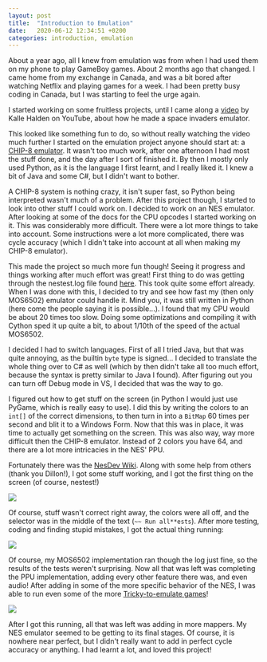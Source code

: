 ```yaml
---
layout: post
title:  "Introduction to Emulation"
date:   2020-06-12 12:34:51 +0200
categories: introduction, emulation
---
```


About a year ago, all I knew from emulation was from when I had used them on my phone to play GameBoy games. About 2 months ago that changed. I came home from my exchange in Canada, and was a bit bored after watching Netflix and playing games for a week. I had been pretty busy coding in Canada, but I was starting to feel the urge again.

I started working on some fruitless projects, until I came along a [video](https://www.youtube.com/watch?v=cjDwPCWm6-w&t=478s) by Kalle Halden on YouTube, about how he made a space invaders emulator.

This looked like something fun to do, so without really watching the video much further I started on the emulation project anyone should start at: a [CHIP-8 emulator](https://github.com/DenSinH/chip8). It wasn't too much work, after one afternoon I had most the stuff done, and the day after I sort of finished it. By then I mostly only used Python, as it is the language I first learnt, and I really liked it. I knew a bit of Java and some C#, but I didn't want to bother.

A CHIP-8 system is nothing crazy, it isn't super fast, so Python being interpreted wasn't much of a problem. After this project though, I started to look into other stuff I could work on. I decided to work on an NES emulator. After looking at some of the docs for the CPU opcodes I started working on it. This was considerably more difficult. There were a lot more things to take into account. Some instructions were a lot more complicated, there was cycle accuracy (which I didn't take into account at all when making my CHIP-8 emulator).

This made the project so much more fun though! Seeing it progress and things working after much effort was great! First thing to do was getting through the nestest.log file found [here](http://www.qmtpro.com/~nes/misc/). This took quite some effort already. When I was done with this, I decided to try and see how fast my (then only MOS6502) emulator could handle it. Mind you, it was still written in Python (here come the people saying it is possible...). I found that my CPU would be about 20 times too slow. Doing some optimizations and compiling it with Cython sped it up quite a bit, to about 1/10th of the speed of the actual MOS6502.

I decided I had to switch languages. First of all I tried Java, but that was quite annoying, as the builtin `byte` type is signed... I decided to translate the whole thing over to C# as well (which by then didn't take all too much effort, because the syntax is pretty similar to Java I found). After figuring out you can turn off Debug mode in VS, I decided that was the way to go.

I figured out how to get stuff on the screen (in Python I would just use PyGame, which is really easy to use). I did this by writing the colors to an `int[]` of the correct dimensions, to then turn in into a `BitMap` 60 times per second and blit it to a Windows Form. Now that this was in place, it was time to actually get something on the screen. This was also way, way more difficult then the CHIP-8 emulator. Instead of 2 colors you have 64, and there are a lot more intricacies in the NES' PPU.

Fortunately there was the [NesDev Wiki](http://wiki.nesdev.com/w/index.php/Nesdev_Wiki). Along with some help from others (thank you Dillon!), I got some stuff working, and I got the first thing on the screen (of course, nestest!)

<img src="{{site.baseurl}}/Images/NES/nestest_faillure.png">

Of course, stuff wasn't correct right away, the colors were all off, and the selector was in the middle of the text (`~~ Run all**ests`). After more testing, coding and finding stupid mistakes, I got the actual thing running:

<img src="{{site.baseurl}}/Images/NES/nestest.png">

Of course, my MOS6502 implementation ran though the log just fine, so the results of the tests weren't surprising. Now all that was left was completing the PPU implementation, adding every other feature there was, and even audio! After adding in some of the more specific behavior of the NES, I was able to run even some of the more [Tricky-to-emulate games](https://wiki.nesdev.com/w/index.php/Tricky-to-emulate_games)!

<img src="{{site.baseurl}}/Images/NES/smbworking.png">

After I got this running, all that was left was adding in more mappers. My NES emulator seemed to be getting to its final stages. Of course, it is nowhere near perfect, but I didn't really want to add in perfect cycle accuracy or anything. I had learnt a lot, and loved this project!

